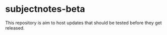 # subjectnotes-beta
This repository is aim to host updates that should be tested before they get released.
